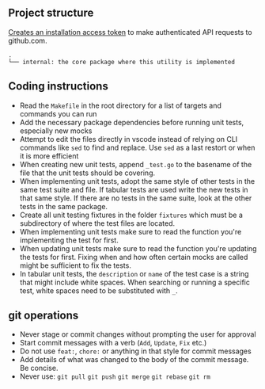 ## Project structure

[Creates an installation access token](https://docs.github.com/en/rest/reference/apps#create-an-installation-access-token-for-an-app) to make authenticated API requests to github.com.

```
.
└── internal: the core package where this utility is implemented
```

## Coding instructions

- Read the `Makefile` in the root directory for a list of targets and commands you can run
- Add the necessary package dependencies before running unit tests, especially new mocks
- Attempt to edit the files directly in vscode instead of relying on CLI commands like `sed` to find and replace. Use `sed` as a last restort or when it is more efficient
- When creating new unit tests, append `_test.go` to the basename of the file that the unit tests should be covering.
- When implementing unit tests, adopt the same style of other tests in the same test suite and file. If tabular tests are used write the new tests in that same style. If there are no tests in the same suite, look at the other tests in the same package.
- Create all unit testing fixtures in the folder `fixtures` which must be a subdirectory of where the test files are located.
- When implementing unit tests make sure to read the function you're implementing the test for first.
- When updating unit tests make sure to read the function you're updating the tests for first. Fixing when and how often certain mocks are called might be sufficient to fix the tests.
- In tabular unit tests, the `description` or `name` of the test case is a string that might include white spaces. When searching or running a specific test, white spaces need to be substituted with `_`.

## git operations

- Never stage or commit changes without prompting the user for approval
- Start commit messages with a verb (`Add`, `Update`, `Fix` etc.)
- Do not use `feat:`, `chore:` or anything in that style for commit messages
- Add details of what was changed to the body of the commit message. Be concise.
- Never use: `git pull` `git push` `git merge` `git rebase` `git rm`